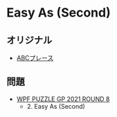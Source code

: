 # Easy As (Second)

## オリジナル
- [ABCプレース](easyas.md)

## 問題
- [WPF PUZZLE GP 2021 ROUND 8](../questions/wpfpgp2021-8.md)
	- 2\. Easy As (Second)
